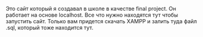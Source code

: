 Это сайт который я создавал в школе в качестве final project. Он работает на основе localhost. Все что нужно находятся тут чтобы запустить сайт. Только вам придется скачать XAMPP и залить туда файл .sql, который тоже находится тут.
